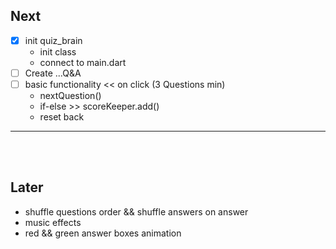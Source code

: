 ## Next

- [X] init quiz_brain
    - init class
    - connect to main.dart
- [ ] Create ...Q&A
- [ ] basic functionality << on click (3 Questions min)
    - nextQuestion()
    - if-else >> scoreKeeper.add()
    - reset back

___
<br><br>


## Later
- shuffle questions order && shuffle answers on answer
- music effects
- red && green answer boxes animation